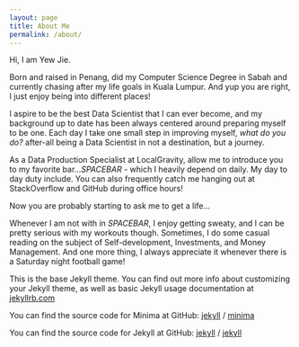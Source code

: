 ```yaml
---
layout: page
title: About Me
permalink: /about/
---
```


Hi, I am Yew Jie.

Born and raised in Penang, did my Computer Science Degree in Sabah and currently chasing after my life goals in Kuala Lumpur. And yup you are right, I just enjoy being into different places!

I aspire to be the best Data Scientist that I can ever become, and my background up to date has been always centered around preparing myself to be one. Each day I take one small step in improving myself, *what do you do?* after-all being a Data Scientist in not a destination, but a journey.

As a Data Production Specialist at LocalGravity, allow me to introduce you to my favorite bar..._*SPACEBAR*_ - which I heavily depend on daily. My day to day duty include. You can also frequently catch me hanging out at StackOverflow and GitHub during office hours!

Now you are probably starting to ask me to get a life...

Whenever I am not with in _*SPACEBAR*_, I enjoy getting sweaty, and I can be pretty serious with my workouts though. Sometimes, I do some casual reading on the subject of Self-development, Investments, and Money Management. And one more thing, I always appreciate it whenever there is a Saturday night football game!


This is the base Jekyll theme. You can find out more info about customizing your Jekyll theme, as well as basic Jekyll usage documentation at [jekyllrb.com](https://jekyllrb.com/)

You can find the source code for Minima at GitHub:
[jekyll][jekyll-organization] /
[minima](https://github.com/jekyll/minima)

You can find the source code for Jekyll at GitHub:
[jekyll][jekyll-organization] /
[jekyll](https://github.com/jekyll/jekyll)


[jekyll-organization]: https://github.com/jekyll
